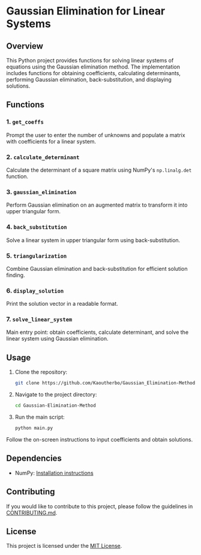 # Gaussian Elimination for Linear Systems

## Overview

This Python project provides functions for solving linear systems of equations using the Gaussian elimination method. The implementation includes functions for obtaining coefficients, calculating determinants, performing Gaussian elimination, back-substitution, and displaying solutions.

## Functions

### 1. `get_coeffs`

Prompt the user to enter the number of unknowns and populate a matrix with coefficients for a linear system.

### 2. `calculate_determinant`

Calculate the determinant of a square matrix using NumPy's `np.linalg.det` function.

### 3. `gaussian_elimination`

Perform Gaussian elimination on an augmented matrix to transform it into upper triangular form.

### 4. `back_substitution`

Solve a linear system in upper triangular form using back-substitution.

### 5. `triangularization`

Combine Gaussian elimination and back-substitution for efficient solution finding.

### 6. `display_solution`

Print the solution vector in a readable format.

### 7. `solve_linear_system`

Main entry point: obtain coefficients, calculate determinant, and solve the linear system using Gaussian elimination.

## Usage

1. Clone the repository:

    ```bash
    git clone https://github.com/Kaoutherbo/Gaussian_Elimination-Method.git
    ```

2. Navigate to the project directory:

    ```bash
    cd Gaussian-Elimination-Method
    ```

3. Run the main script:

    ```bash
    python main.py
    ```

Follow the on-screen instructions to input coefficients and obtain solutions.

## Dependencies

- NumPy: [Installation instructions](https://numpy.org/install/)

## Contributing

If you would like to contribute to this project, please follow the guidelines in [CONTRIBUTING.md](CONTRIBUTING.md).

## License

This project is licensed under the [MIT License](LICENSE).
